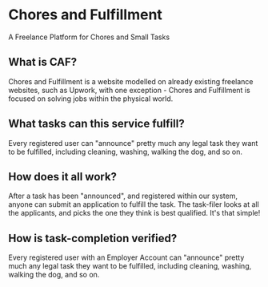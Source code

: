 # Chores and Fulfillment
A Freelance Platform for Chores and Small Tasks

## What is CAF?
Chores and Fulfillment is a website modelled on already existing
freelance websites, such as Upwork, with one exception -
Chores and Fulfillment is focused on solving jobs within the physical world.

## What tasks can this service fulfill?
Every registered user can "announce" pretty much
any legal task they want to be fulfilled,
including cleaning, washing, walking the dog, and so on.

## How does it all work?
After a task has been "announced",
and registered within our system,
anyone can submit an application to fulfill the task.
The task-filer looks at all the applicants, and picks the one
they think is best qualified. It's that simple!

## How is task-completion verified?
Every registered user with an Employer Account can "announce" pretty much
any legal task they want to be fulfilled,
including cleaning, washing, walking the dog, and so on.

